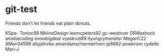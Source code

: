 # git-test
Friends don't let friends eat plain donuts.


KSpa-
Tonloc88
MklineDesign
leemcpeters92
gc-westover
DRWashock
ameliacoding
snowbigdeal 
vyaskruti89
hyungrymonster
MeganC22
AMan34598
allyjshivka
amandamschermerhorn
jp6882
powerism
cydelle
Mari-J
